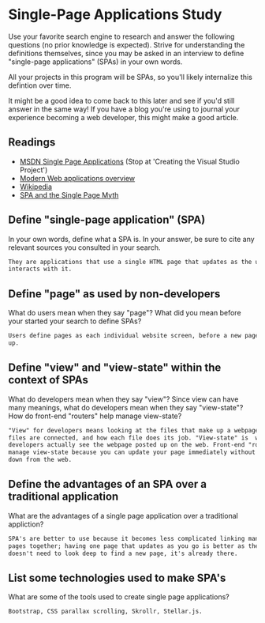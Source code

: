 # Single-Page Applications Study

Use your favorite search engine to research and answer the following questions
(no prior knowledge is expected). Strive for understanding the definitions
themselves, since you may be asked in an interview to define "single-page
applications" (SPAs) in your own words.

All your projects in this program will be SPAs, so you'll likely internalize
this defintion over time.

It might be a good idea to come back to this later and see if you'd still answer
in the same way! If you have a blog you're using to journal your experience
becoming a web developer, this might make a good article.

## Readings

-   [MSDN Single Page Applications](https://msdn.microsoft.com/en-us/magazine/dn463786.aspx) (Stop at 'Creating the Visual Studio Project')
-   [Modern Web applications overview](http://singlepageappbook.com/goal.html)
-   [Wikipedia](https://en.wikipedia.org/wiki/Single-page_application)
-   [SPA and the Single Page Myth](https://johnpapa.net/pageinspa/)

## Define "single-page application" (SPA)

In your own words, define what a SPA is. In your answer, be sure to cite any
relevant sources you consulted in your search.

```md
They are applications that use a single HTML page that updates as the user
interacts with it.
```

## Define "page" as used by non-developers

What do users mean when they say "page"? What did you mean before your started
your search to define SPAs?

```md
Users define pages as each individual website screen, before a new page loads
up.
```

## Define "view" and "view-state" within the context of SPAs

What do developers mean when they say "view"? Since view can have many meanings,
what do developers mean when they say "view-state"? How do front-end "routers"
help manage view-state?

```md
"View" for developers means looking at the files that make up a webpage, what
files are connected, and how each file does its job. "View-state" is  when
developers actually see the webpage posted up on the web. Front-end "routers"
manage view-state because you can update your page immediately without taking it
down from the web.
```

## Define the advantages of an SPA over a traditional application

What are the advantages of a single page application over a traditional appliction?

```md
SPA's are better to use because it becomes less complicated linking many HTML
pages together; having one page that updates as you go is better as the server
doesn't need to look deep to find a new page, it's already there.
```

## List some technologies used to make SPA's

What are some of the tools used to create single page applications?

```md
Bootstrap, CSS parallax scrolling, Skrollr, Stellar.js.
```
